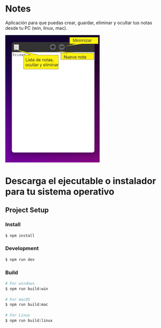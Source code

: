 # Notes

Aplicación para que puedas crear, guardar, eliminar y ocultar tus notas desde tu PC (win, linux, mac).

  <div>
    <img src="https://github.com/cristianflobo/Notes/blob/5e6dfb37e5d5e5ced9d0cc68fd3bbe2773a4edc6/resources/img_git.png?raw=true" width="300" title="img text">
  <div/>
    
# Descarga el ejecutable o instalador para tu sistema operativo
 
  <a href="https://drive.google.com/drive/folders/184KEpbHoZItdrtM3pbBFY95NV29zfS87?usp=sharing"></a>
    
## Project Setup

### Install

```bash
$ npm install
```

### Development

```bash
$ npm run dev
```

### Build

```bash
# For windows
$ npm run build:win

# For macOS
$ npm run build:mac

# For Linux
$ npm run build:linux
```
